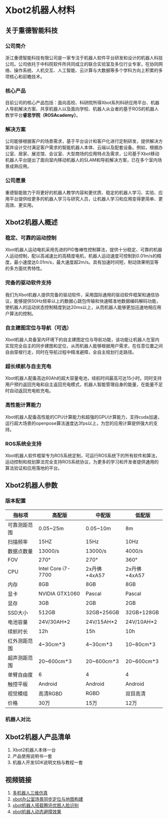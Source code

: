 # Xbot2机器人材料
## 关于重德智能科技
### 公司简介
浙江重德智能科技有限公司是一家专注于机器人软件平台研发和设计的机器人科技公司。公司依托于中科院软件所共同成立的联合实验室及多位行业专家，在协同网络、操作系统、人机交互、人工智能、云计算与大数据等多个学科方向上积累的多项核心和前瞻技术。
### 核心产品
目前公司的核心产品包括：面向高校、科研院所得Xbot系列科研应用平台、机器人导航解决方案、共享机器人以及面向学校、机器人从业者的基于ROS的机器人教学平台<strong>睿思学院（ROSAcademy）</strong>。
### 解决方案
公司能够根据客户的场景需求，基于平台设计和客户化进行定制研发，提供解决方案并设计交付满足客户需求的智能机器人本体、云端以及配套设备。例如，根据办公室、居家、展览馆、会议室、大型商场的应用特点及需求，公司基于Xbot移动机器人平台提出了面向室内移动机器人的SLAM和导航解决方案，已在多个室内场景成熟应用。
### 公司愿景
重德智能致力于将更好的机器人教学内容和更优质、稳定的机器人学习、实验、应用平台提供给更多的机器人学习与研究人员，让机器人学习和应用变得更简单、更高效、更实用。

## Xbot2机器人概述
###	稳定、可靠的运动控制
Xbot机器人运动电机采用先进的PID鲁棒性控制算法，提供十分稳定、可靠的机器人运动控制，配以高减速比的高精度电机，机器人运动速度可控制到0.01m/s的精度，最小速度达0.01m/s，最大速度超2m/s。具有加速时间短，制动效果明显等的多方面优秀特性。
###	完备的驱动软件支持
我们为Xbot机器人提供完备的驱动软件，采用国际通用的驱动软件框架和通信协议，能够提供50Hz频率以上的数据心跳包传输和快速精准地数据编码解码功能，使机器人的运动状态控制精度到达20ms以上，从而机器人能够更加迅速地相应用户算法的控制。
###	自主建图定位与导航（可选）
Xbot机器人具备室内环境下的自主建图定位与导航功能，该功能让机器人在室内实现完全自主的同步建图和定位，从而机器人能够根据用户需求，在任意位置之间自由穿梭行走，同时在导航过程中精准避障，全自主规划行走路径。
###	超长续航与自主充电
Xbot机器人配备高达60Ah的超大容量电池，续航时间最高可达15小时。同时支持用户预约返回充电和自主返回充电模式，机器人智能管理自身的能量，在能量不足时自动返回充电桩充电。
###	高性能计算能力
Xbot机器人配备高性能的CPU计算能力和超强的GPU计算能力，支持cuda加速，运行超大场景的openpose算法速度达3fps以上，为您的应用计算提供强大的支持。
###	ROS系统全支持
Xbot机器人软件框架专为ROS系统定制，可运行ROS系统下的所有软件和算法，运动控制和规划算法完全支持ROS系统协议，为更多的学习和开发者提供通用的算法验证和应用落地的平台。

## Xbot2机器人参数
### 版本配置
| 指标项 | 高配版 | 中配版 | 低配版 
| - | - | - | - |
| 可靠测距范围 |	0.05~25m|	0.05~10m|	8m
扫描频率|	15HZ	|15Hz|	10Hz
数据点数量|	13000/s|	13000/s|	4000/s
FOV	|270°|	270°|	360°
CPU	|Intel Core i7-7700|	2x丹佛+4xA57|	2x丹佛+4xA57
内存|	8GB|	8GB|	8GB
显卡|	NVIDIA GTX1060|	Pascal|	Pascal
显存|	3GB|	2GB|	2GB
SSD大小	|512GB|	32GB+256GB|	32GB+128GB
电池容量	|24V/30AH*2	|24V/15AH*2	|24V/10AH*2
续航时长	|12h|	15h	|10h
红外测距范围|	4~30cm*3 	|4~30cm*3|	10~80cm*3
超声测距范围	|20~600cm*3	|20~600cm*3	|20~600cm*3
单臂自由度	|6|	4|	4
触控平板|	Android|	Android|	Android|
视觉模组|高清RGBD|	RGBD|	双目高清
价格	|30万	|15万|	12万
### 机器人对比

## Xbot2机器人产品清单
1. Xbot2机器人本体一台
2. 产品使用说明书一套
3. 机器人开发SDK说明文档与教程一套

## 视频链接
1. [多机器人三维仿真](https://v.qq.com/x/page/c0527bf4tbr.html)
2. [xbot办公室场景同步定位与地图构建](http://v.qq.com/page/l/j/r/l05274m5gjr.html)
3. [xbot机器人搭载腾讯优图人脸识别](http://v.qq.com/page/n/q/7/n0524qudvq7.html)
4. [xbot机器人动态避障效果](http://v.qq.com/page/m/1/9/m05244j0419.html)